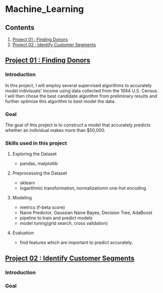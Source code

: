 # Machine_Learning

<a id="mokuji_0"></a>
## Contents
1. [Project 01 : Finding Donors](#mokuji_1)<br>
1. [Project 02 : Identify Customer Segments](#mokuji_2)<br>


<a id="mokuji_1"></a>
## [Project 01 : Finding Donors](#mokuji_0)

### Introduction 
In this project, I will employ several supervised algorithms to accurately model indivisuals' income using data collected from the 1944 U.S. Census.<br>
I will then chose the best candidate algorithm from preliminary results and further optimize this algorithm to best model the data.

### Goal
The goal of this project is to construct a model that accurately predicts whether an individual makes more than $50,000.

### Skills used in this project
1. Exploring the Dataset
    - pandas, matplotlib

2. Preprocessing the Dataset
    - sklearn
    - logarithmic transformation, normalizationm one-hot encoding

3. Modeling
    - metrics (f-beta score)
    - Naive Predictor, Gaussian Naive Bayes, Decision Tree, AdaBoost
    - pipeline to train and predict models
    - model tuning(grid search, cross validation)

4. Evaluation
    - find features which are important to predict accurately.


<a id="mokuji_2"></a>
## [Project 02 : Identify Customer Segments](#mokuji_0)

### Introduction 


### Goal

